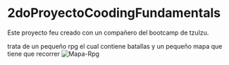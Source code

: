 # 2doProyectoCoodingFundamentals
Este proyecto feu creado con un compañero del bootcamp de tzulzu.

trata de un pequeño rpg el cual contiene batallas y un pequeño mapa que tiene que recorrer
![Mapa-Rpg](https://user-images.githubusercontent.com/92814212/178366827-128035d7-28ad-4dbe-a04b-e68f5af3b392.png)
